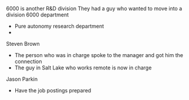 6000 is another R&D division
They had a guy who wanted to move into a division 6000 department
- Pure autonomy research department
- 

Steven Brown 
- The person who was in charge spoke to the manager and got him the connection
- The guy in Salt Lake who works remote is now in charge


Jason Parkin
- Have the job postings prepared